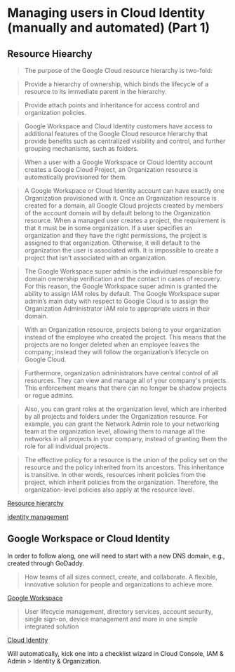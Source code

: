 # Managing users in Cloud Identity (manually and automated) (Part 1)

## Resource Hiearchy

> The purpose of the Google Cloud resource hierarchy is two-fold:

> Provide a hierarchy of ownership, which binds the lifecycle of a resource to its immediate parent in the hierarchy.

> Provide attach points and inheritance for access control and organization policies.

> Google Workspace and Cloud Identity customers have access to additional features of the Google Cloud resource hierarchy that provide benefits such as centralized visibility and control, and further grouping mechanisms, such as folders.

> When a user with a Google Workspace or Cloud Identity account creates a Google Cloud Project, an Organization resource is automatically provisioned for them.

> A Google Workspace or Cloud Identity account can have exactly one Organization provisioned with it. Once an Organization resource is created for a domain, all Google Cloud projects created by members of the account domain will by default belong to the Organization resource. When a managed user creates a project, the requirement is that it must be in some organization. If a user specifies an organization and they have the right permissions, the project is assigned to that organization. Otherwise, it will default to the organization the user is associated with. It is impossible to create a project that isn't associated with an organization.

> The Google Workspace super admin is the individual responsible for domain ownership verification and the contact in cases of recovery. For this reason, the Google Workspace super admin is granted the ability to assign IAM roles by default. The Google Workspace super admin’s main duty with respect to Google Cloud is to assign the Organization Administrator IAM role to appropriate users in their domain.

> With an Organization resource, projects belong to your organization instead of the employee who created the project. This means that the projects are no longer deleted when an employee leaves the company; instead they will follow the organization’s lifecycle on Google Cloud.

> Furthermore, organization administrators have central control of all resources. They can view and manage all of your company's projects. This enforcement means that there can no longer be shadow projects or rogue admins.

> Also, you can grant roles at the organization level, which are inherited by all projects and folders under the Organization resource. For example, you can grant the Network Admin role to your networking team at the organization level, allowing them to manage all the networks in all projects in your company, instead of granting them the role for all individual projects.

> The effective policy for a resource is the union of the policy set on the resource and the policy inherited from its ancestors. This inheritance is transitive. In other words, resources inherit policies from the project, which inherit policies from the organization. Therefore, the organization-level policies also apply at the resource level.

[Resource hierarchy](https://cloud.google.com/resource-manager/docs/cloud-platform-resource-hierarchy)

[identity management](idm.png)

## Google Workspace or Cloud Identity

In order to follow along, one will need to start with a new DNS domain, e.g., created through GoDaddy. 

> How teams of all sizes connect, create, and collaborate. A flexible, innovative solution for people and organizations to achieve more.

[Google Workspace](https://workspace.google.com/)

> User lifecycle management, directory services, account security, single sign-on, device management and more in one simple integrated solution

[Cloud Identity](https://workspace.google.com/signup/gcpidentity/welcome)

Will automatically, kick one into a checklist wizard in Cloud Console, IAM & Admin > Identity & Organization. 
